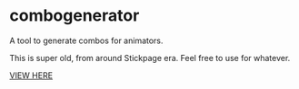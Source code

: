 # combogenerator
A tool to generate combos for animators.

This is super old, from around Stickpage era. Feel free to use for whatever.

[VIEW HERE](https://gen3vra.github.io/combogenerator)
